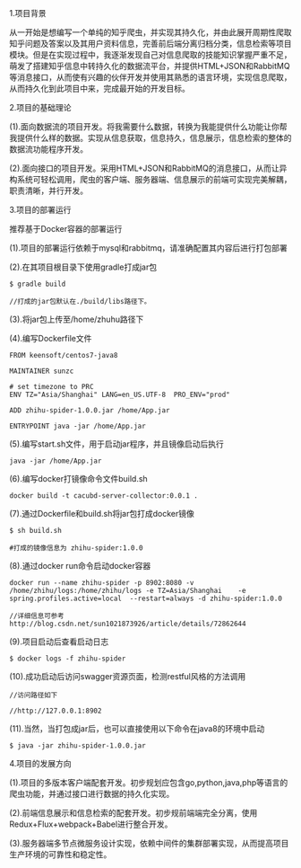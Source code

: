 1.项目背景

从一开始是想编写一个单纯的知乎爬虫，并实现其持久化，并由此展开周期性爬取知乎问题及答案以及其用户资料信息，完善前后端分离归档分类，信息检索等项目模块。但是在实现过程中，我逐渐发现自己对信息爬取的技能知识掌握严重不足，萌发了搭建知乎信息中转持久化的数据流平台，并提供HTML+JSON和RabbitMQ等消息接口，从而使有兴趣的伙伴开发并使用其熟悉的语言环境，实现信息爬取，从而持久化到此项目中来，完成最开始的开发目标。

2.项目的基础理论

(1).面向数据流的项目开发。将我需要什么数据，转换为我能提供什么功能让你帮我提供什么样的数据。实现从信息获取，信息持久，信息展示，信息检索的整体的数据流功能程序开发。

(2).面向接口的项目开发。采用HTML+JSON和RabbitMQ的消息接口，从而让异构系统可轻松调用，爬虫的客户端、服务器端、信息展示的前端可实现完美解耦，职责清晰，并行开发。
    
3.项目的部署运行

推荐基于Docker容器的部署运行

(1).项目的部署运行依赖于mysql和rabbitmq，请准确配置其内容后进行打包部署

(2).在其项目根目录下使用gradle打成jar包

```
$ gradle build

//打成的jar包默认在./build/libs路径下。
```
(3).将jar包上传至/home/zhuhu路径下

(4).编写Dockerfile文件
    
```
FROM keensoft/centos7-java8

MAINTAINER sunzc

# set timezone to PRC
ENV TZ="Asia/Shanghai" LANG=en_US.UTF-8  PRO_ENV="prod"

ADD zhihu-spider-1.0.0.jar /home/App.jar

ENTRYPOINT java -jar /home/App.jar
```

(5).编写start.sh文件，用于启动jar程序，并且镜像启动后执行
    
```
java -jar /home/App.jar

```
(6).编写docker打镜像命令文件build.sh

```
docker build -t cacubd-server-collector:0.0.1 .

```

(7).通过Dockerfile和build.sh将jar包打成docker镜像

```
$ sh build.sh

#打成的镜像信息为 zhihu-spider:1.0.0
```

(8).通过docker run命令启动docker容器

```
docker run --name zhihu-spider -p 8902:8080 -v /home/zhihu/logs:/home/zhihu/logs -e TZ=Asia/Shanghai    -e  spring.profiles.active=local  --restart=always -d zhihu-spider:1.0.0

//详细信息可参考 http://blog.csdn.net/sun1021873926/article/details/72862644
```

(9).项目启动后查看启动日志

```
$ docker logs -f zhihu-spider
```

(10).成功启动后访问swagger资源页面，检测restful风格的方法调用

```
//访问路径如下

//http://127.0.0.1:8902
```

(11).当然，当打包成jar后，也可以直接使用以下命令在java8的环境中启动

```
$ java -jar zhihu-spider-1.0.0.jar
```

4.项目的发展方向

(1).项目的多版本客户端配套开发。初步规划应包含go,python,java,php等语言的爬虫功能，并通过接口进行数据的持久化实现。

(2).前端信息展示和信息检索的配套开发。初步规前端端完全分离，使用Redux+Flux+webpack+Babel进行整合开发。

(3).服务器端多节点微服务设计实现，依赖中间件的集群部署实现，从而提高项目生产环境的可靠性和稳定性。